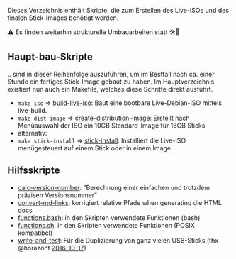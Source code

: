 Dieses Verzeichnis enthält Skripte, die zum Erstellen des Live-ISOs und des finalen Stick-Images benötigt werden.

⚠️  Es finden weiterhin strukturelle Umbauarbeiten statt 🛠🚧

## Haupt-bau-Skripte
.. sind in dieser Reihenfolge auszuführen, um im Bestfall nach ca. einer Stunde ein fertiges Stick-Image gebaut zu haben.
Im Hauptverzeichnis existiert nun auch ein Makefile, welches diese Schritte direkt ausführt.

* `make iso` => [build-live-iso](build-live-iso): Baut eine bootbare Live-Debian-ISO mittels live-build.
* `make dist-image` => [create-distribution-image](create-distribution-image): Erstellt nach Menüauswahl der ISO ein 10GB Standard-Image für 16GB Sticks
* alternativ:
* `make stick-install` => [stick-install](stick-install): Installiert die Live-ISO menügesteuert auf einem Stick oder in einem Image.

## Hilfsskripte

* [calc-version-number](calc-version-number): "Berechnung einer einfachen und trotzdem präzisen Versionsnummer"
* [convert-md-links](convert-md-links): korrigiert relative Pfade when generating die HTML docs
* [functions.bash](functions.bash): in den Skripten verwendete Funktionen (bash)
* [functions.sh](functions.sh): in den Skripten verwendete Funktionen (POSIX kompatibel)
* [write-and-test](write-and-test): Für die Duplizierung von ganz vielen USB-Sticks (thx @horazont [2016-10-17](https://github.com/fsfw-dresden/usb-live-linux/issues/29#issuecomment-254183176))
